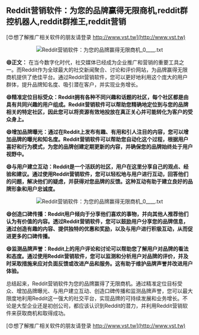 ## **Reddit营销软件：为您的品牌赢得无限商机,reddit群控机器人,reddit群推王,reddit营销**

[😍想了解推广相关软件的朋友请登录 http://www.vst.tw](http://www.vst.tw)

 <center><img src="https://vst.tw/MP4/tuiguang/png/2.png" alt="Reddit营销软件：为您的品牌赢得无限商机_0____.txt"></center>

**😄正文：**
在当今数字化时代，社交媒体已经成为企业推广和营销的重要工具之一。而Reddit作为全球最大的社交新闻聚合、讨论和评价网站，为品牌赢得无限商机提供了绝佳平台。通过Reddit营销软件，您可以更好地利用这个庞大的用户群体，提升品牌知名度、吸引潜在客户，并实现业务增长。

**😄精准定位目标受众：Reddit拥有各种不同兴趣和话题的社区，每个社区都是由具有共同兴趣的用户组成。Reddit营销软件可以帮助您精确地定位到与您的品牌相关的特定社区，因此您可以将资源有效地投放在真正关心并可能转化为客户的受众身上。**

**😄增加品牌曝光：通过在Reddit上发布有趣、有用和引人注目的内容，您可以增加品牌的曝光和知名度。Reddit营销软件可以帮助您自动化这个过程，根据用户喜好和行为模式，为您的品牌创建定期更新的内容，并确保您的品牌始终处于用户视野中。**

**😄与用户建立互动：Reddit是一个活跃的社区，用户在这里分享自己的观点、经验和建议。通过使用Reddit营销软件，您可以轻松地与用户进行互动，回答他们的问题，解决他们的疑虑，并获得对您品牌的反馈。这种互动有助于建立良好的品牌形象和用户忠诚度。**

 <center><img src="https://vst.tw/MP4/tuiguang/png/0.png" alt="Reddit营销软件：为您的品牌赢得无限商机_0____.txt"></center>

**😄创造口碑传播：Reddit用户倾向于分享他们喜欢的事物，并向其他人推荐他们认为有价值的内容。透过Reddit营销软件，您可以鼓励用户分享您的品牌信息，通过创造有趣的内容、提供独特的优惠和奖励，以及与用户进行积极互动，从而促进更多的口碑传播。**

**😄监测品牌声誉：Reddit上的用户评论和讨论可以帮助您了解用户对品牌的看法和态度。通过使用Reddit营销软件，您可以监测和分析用户对品牌的评价，并及时采取措施来应对负面反馈或改进产品和服务。这有助于维护品牌声誉并改进用户体验。**

总结起来，Reddit营销软件为您的品牌赢得了无限商机。通过精准定位目标受众、增加品牌曝光、与用户建立互动、创造口碑传播和监测品牌声誉，您可以最大限度地利用Reddit这一强大的社交平台，实现品牌的可持续发展和业务增长。不论是大型企业还是初创公司，都应该认识到Reddit的潜力，并利用Reddit营销软件来获取商机和取得成功。

[😍想了解推广相关软件的朋友请登录 http://www.vst.tw](http://www.vst.tw)



